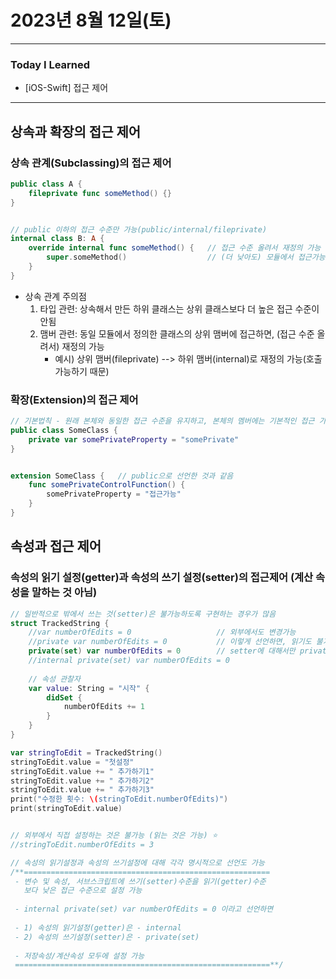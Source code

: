 # 2023년 8월 12일(토)

----

### Today I Learned 

- [iOS-Swift] 접근 제어 

---

## 상속과 확장의 접근 제어

### 상속 관계(Subclassing)의 접근 제어

```swift
public class A {
    fileprivate func someMethod() {}
}


// public 이하의 접근 수준만 가능(public/internal/fileprivate)
internal class B: A {
    override internal func someMethod() {   // 접근 수준 올려서 재정의 가능 ⭐️
        super.someMethod()                  // (더 낮아도) 모듈에서 접근가능하기 때문에 호출가능
    }
}
```

- 상속 관계 주의점
  1. 타입 관련: 상속해서 만든 하위 클래스는 상위 클래스보다 더 높은 접근 수준이 안됨
  2. 맴버 관련: 동일 모듈에서 정의한 클래스의 상위 맴버에 접근하면, (접근 수준 올려서) 재정의 가능
     - 예시) 상위 맴버(fileprivate) --> 하위 맴버(internal)로 재정의 가능(호출가능하기 때문)

### 확장(Extension)의 접근 제어

```swift
// 기본법칙 - 원래 본체와 동일한 접근 수준을 유지하고, 본체의 멤버에는 기본적인 접근 가능
public class SomeClass {
    private var somePrivateProperty = "somePrivate"
}


extension SomeClass {   // public으로 선언한 것과 같음
    func somePrivateControlFunction() {
        somePrivateProperty = "접근가능"
    }
}
```

## 속성과 접근 제어

### 속성의 읽기 설정(getter)과 속성의 쓰기 설정(setter)의 접근제어 (계산 속성을 말하는 것 아님)

```swift
// 일반적으로 밖에서 쓰는 것(setter)은 불가능하도록 구현하는 경우가 많음
struct TrackedString {
    //var numberOfEdits = 0                   // 외부에서도 변경가능
    //private var numberOfEdits = 0           // 이렇게 선언하면, 읽기도 불가능해짐
    private(set) var numberOfEdits = 0        // setter에 대해서만 private 선언 ⭐️
    //internal private(set) var numberOfEdits = 0
    
    // 속성 관찰자
    var value: String = "시작" {
        didSet {
            numberOfEdits += 1
        }
    }
}

var stringToEdit = TrackedString()
stringToEdit.value = "첫설정"
stringToEdit.value += " 추가하기1"
stringToEdit.value += " 추가하기2"
stringToEdit.value += " 추가하기3"
print("수정한 횟수: \(stringToEdit.numberOfEdits)")
print(stringToEdit.value)


// 외부에서 직접 설정하는 것은 불가능 (읽는 것은 가능) ⭐️
//stringToEdit.numberOfEdits = 3

// 속성의 읽기설정과 속성의 쓰기설정에 대해 각각 명시적으로 선언도 가능
/**=======================================================
 - 변수 및 속성, 서브스크립트에 쓰기(setter)수준을 읽기(getter)수준
   보다 낮은 접근 수준으로 설정 가능
 
 - internal private(set) var numberOfEdits = 0 이라고 선언하면
 
 - 1) 속성의 읽기설정(getter)은 - internal
 - 2) 속성의 쓰기설정(setter)은 - private(set)
 
 - 저장속성/계산속성 모두에 설정 가능
 =========================================================**/
```